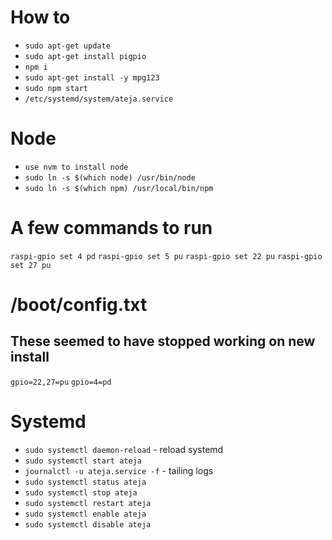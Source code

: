 # How to

- `sudo apt-get update`
- `sudo apt-get install pigpio`
- `npm i`
- `sudo apt-get install -y mpg123`
- `sudo npm start`
- `/etc/systemd/system/ateja.service`

# Node

- `use nvm to install node`
- `sudo ln -s $(which node) /usr/bin/node`
- `sudo ln -s $(which npm) /usr/local/bin/npm`

# A few commands to run

`raspi-gpio set 4 pd`
`raspi-gpio set 5 pu`
`raspi-gpio set 22 pu`
`raspi-gpio set 27 pu`

# /boot/config.txt

## These seemed to have stopped working on new install

`gpio=22,27=pu`
`gpio=4=pd`

# Systemd

- `sudo systemctl daemon-reload` - reload systemd
- `sudo systemctl start ateja`
- `journalctl -u ateja.service -f` - tailing logs
- `sudo systemctl status ateja`
- `sudo systemctl stop ateja`
- `sudo systemctl restart ateja`
- `sudo systemctl enable ateja`
- `sudo systemctl disable ateja`
